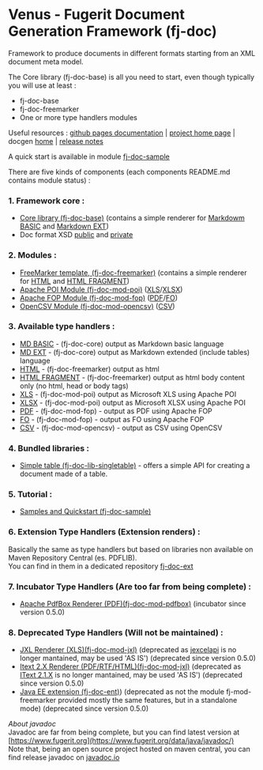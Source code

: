 # Venus - Fugerit Document Generation Framework (fj-doc)  

Framework to produce documents in different formats starting from an XML document meta model.  

The Core library (fj-doc-base) is all you need to start, even though typically you will use at least : 
* fj-doc-base
* fj-doc-freemarker
* One or more type handlers modules

Useful resources : [github pages documentation](https://venusdocs.fugerit.org/) | [project home page](https://www.fugerit.org/perm/venus) | docgen [home](https://www.fugerit.org/data/java/doc/venus/index.html) | [release notes](https://www.fugerit.org/data/java/doc/venus/release-notes.html)

A quick start is available in module [fj-doc-sample](fj-doc-sample/README.md)  

There are five kinds of components (each components README.md contains module status) : 

### 1. Framework core :
* [Core library (fj-doc-base)](fj-doc-base/README.md) (contains a simple renderer for [Markdowm BASIC](fj-doc-base/src/main/java/org/fugerit/java/doc/base/typehandler/markdown/SimpleMarkdownBasicTypeHandler.java) and [Markdown EXT](fj-doc-base/src/main/java/org/fugerit/java/doc/base/typehandler/markdown/SimpleMarkdownExtTypeHandler.java))
* Doc format XSD [public](https://www.fugerit.org/data/java/doc/xsd/doc-1-1.xsd) and [private](fj-doc-base/src/main/resources/config/doc-1-1.xsd)

### 2. Modules :
* [FreeMarker template, (fj-doc-freemarker)](fj-doc-freemarker/README.md) (contains a simple renderer for [HTML](fj-doc-freemarker/src/main/java/org/fugerit/java/doc/freemarker/html/FreeMarkerHtmlTypeHandler.java) and [HTML FRAGMENT](fj-doc-freemarker/src/main/java/org/fugerit/java/doc/freemarker/html/FreeMarkerHtmlFragmentTypeHandler.java))
* [Apache POI Module (fj-doc-mod-poi)](fj-doc-mod-poi/README.md) ([XLS](fj-doc-mod-poi/src/main/java/org/fugerit/java/doc/mod/poi/XlsPoiTypeHandler.java)/[XLSX](fj-doc-mod-poi/src/main/java/org/fugerit/java/doc/mod/poi/XlsPoiTypeHandler.java))
* [Apache FOP Module (fj-doc-mod-fop)](fj-doc-mod-fop/README.md) ([PDF](fj-doc-mod-fop/src/main/java/org/fugerit/java/doc/mod/fop/PdfFopTypeHandler.java)/[FO](fj-doc-mod-fop/src/main/java/org/fugerit/java/doc/mod/fop/FreeMarkerFopTypeHandler.java))
* [OpenCSV Module (fj-doc-mod-opencsv)](fj-doc-mod-opencsv/README.md) ([CSV](fj-doc-mod-opencsv/src/main/java/org/fugerit/java/doc/mod/opencsv/OpenCSVTypeHandler.java))


### 3. Available type handlers :
* [MD BASIC](fj-doc-base/src/main/java/org/fugerit/java/doc/base/typehandler/markdown/SimpleMarkdownBasicTypeHandler.java) - (fj-doc-core) output as Markdown basic language
* [MD EXT](fj-doc-base/src/main/java/org/fugerit/java/doc/base/typehandler/markdown/SimpleMarkdownExtTypeHandler.java) - (fj-doc-core) output as Markdown extended (include tables) language
* [HTML](fj-doc-freemarker/src/main/java/org/fugerit/java/doc/freemarker/html/FreeMarkerHtmlTypeHandler.java) - (fj-doc-freemarker) output as html
* [HTML FRAGMENT](fj-doc-freemarker/src/main/java/org/fugerit/java/doc/freemarker/html/FreeMarkerHtmlFragmentTypeHandler.java) - (fj-doc-freemarker) output as html body content only (no html, head or body tags)
* [XLS](fj-doc-mod-poi/src/main/java/org/fugerit/java/doc/mod/poi/XlsPoiTypeHandler.java) - (fj-doc-mod-poi) output as Microsoft XLS using Apache POI
* [XLSX](fj-doc-mod-poi/src/main/java/org/fugerit/java/doc/mod/poi/XlsPoiTypeHandler.java) - (fj-doc-mod-poi) output as Microsoft XLSX using Apache POI
* [PDF](fj-doc-mod-fop/src/main/java/org/fugerit/java/doc/mod/fop/PdfFopTypeHandler.java) - (fj-doc-mod-fop) - output as PDF using Apache FOP
* [FO](fj-doc-mod-fop/src/main/java/org/fugerit/java/doc/mod/fop/FreeMarkerFopTypeHandler.java) - (fj-doc-mod-fop) - output as FO using Apache FOP
* [CSV](fj-doc-mod-opencsv/src/main/java/org/fugerit/java/doc/mod/opencsv/OpenCSVTypeHandler.java) - (fj-doc-mod-opencsv) - output as CSV using OpenCSV

### 4. Bundled libraries :
* [Simple table (fj-doc-lib-singletable)](fj-doc-lib-simpletable/README.md) - offers a simple API for creating a document made of a table.

### 5. Tutorial :
* [Samples and Quickstart (fj-doc-sample)](fj-doc-sample/README.md)

### 6. Extension Type Handlers (Extension renders) :
Basically the same as type handlers but based on libraries non available on Maven Repository Central (es. PDFLIB).  
You can find in them in a dedicated repository [fj-doc-ext](https://gitlab.com/fugerit-org/fj-doc-ext)  

### 7. Incubator Type Handlers (Are too far from being complete) :
* [Apache PdfBox Renderer (PDF)(fj-doc-mod-pdfbox)](https://github.com/fugerit-org/fj-doc-mod-pdfbox.git) (incubator since version 0.5.0)

### 8. Deprecated Type Handlers (Will not be maintained) :
* [JXL Renderer (XLS)(fj-doc-mod-jxl)](https://github.com/fugerit-org/fj-doc-mod-jxl.git) (deprecated as [jexcelapi](https://jexcelapi.sourceforge.net/) is no longer mantained, may be used 'AS IS') (deprecated since version 0.5.0)
* [Itext 2.X Renderer (PDF/RTF/HTML)(fj-doc-mod-jxl)](https://github.com/fugerit-org/fj-doc-mod-itext.git) (deprecated as [IText 2.1.X](https://mvnrepository.com/artifact/com.lowagie/itext/2.1.7) is no longer mantained, may be used 'AS IS') (deprecated since version 0.5.0)
* [Java EE extension (fj-doc-ent)](https://github.com/fugerit-org/fj-doc-ent.git)) (deprecated as not the module fj-mod-freemarker provided mostly the same features, but in a standalone mode) (deprecated since version 0.5.0)

*About javadoc*  
Javadoc are far from being complete, but you can find latest version at [https://www.fugerit.org](https://www.fugerit.org/data/java/javadoc/)  
Note that, being an open source project hosted on maven central, you can find release javadoc on [javadoc.io](https://javadoc.io/doc/org.fugerit.java/fj-doc-base/)